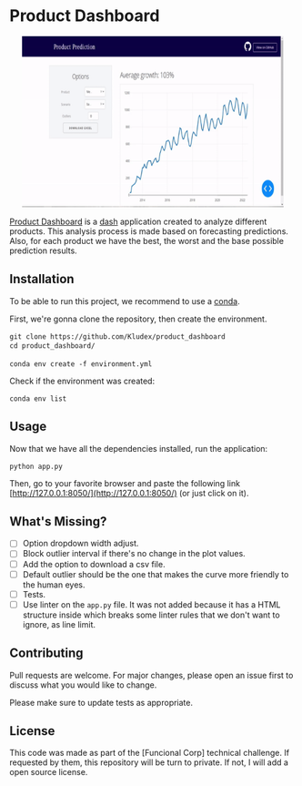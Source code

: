 # Product Dashboard

<p align="center">
  <img width="460" height="300" src="assets/product_dashboard.gif">
</p>

[Product Dashboard](github.com/kludex/product_dashboard) is a
[dash](https://dash.plot.ly/) application created to analyze different products.
This analysis process is made based on forecasting predictions. Also, for each
product we have the best, the worst and the base possible prediction results.

## Installation

To be able to run this project, we recommend to use a
[conda](https://docs.conda.io/en/latest/).

First, we're gonna clone the repository, then create the environment.
```
git clone https://github.com/Kludex/product_dashboard
cd product_dashboard/

conda env create -f environment.yml
```

Check if the environment was created:
```
conda env list
```

## Usage

Now that we have all the dependencies installed, run the application:
```
python app.py
```

Then, go to your favorite browser and paste the following link
[http://127.0.0.1:8050/](http://127.0.0.1:8050/) (or just click on it).

## What's Missing?

- [ ] Option dropdown width adjust.
- [ ] Block outlier interval if there's no change in the plot values.
- [ ] Add the option to download a csv file.
- [ ] Default outlier should be the one that makes the curve more friendly to
  the human eyes.
- [ ] Tests.
- [ ] Use linter on the `app.py` file. It was not added because it has a HTML structure inside which breaks some linter rules that we don't want to ignore, as line limit.

## Contributing

Pull requests are welcome. For major changes, please open an issue first to
discuss what you would like to change.

Please make sure to update tests as appropriate.

## License

This code was made as part of the [Funcional Corp] technical challenge. If
requested by them, this repository will be turn to private. If not, I will add a
open source license.